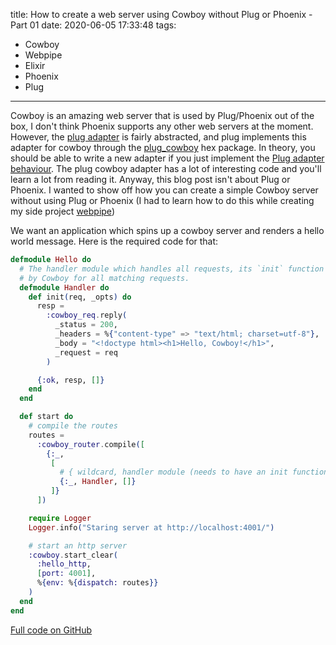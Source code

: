 title: How to create a web server using Cowboy without Plug or Phoenix - Part 01
date: 2020-06-05 17:33:48
tags:
- Cowboy
- Webpipe
- Elixir
- Phoenix
- Plug
---

Cowboy is an amazing web server that is used by Plug/Phoenix out of the box, I
don't think Phoenix supports any other web servers at the moment. However, the
[plug
adapter](https://github.com/elixir-plug/plug/blob/master/lib/plug/conn/adapter.ex)
is fairly abstracted, and plug implements this adapter for cowboy through the
[plug_cowboy](https://github.com/elixir-plug/plug_cowboy/) hex package. In
theory, you should be able to write a new adapter if you just implement the [Plug
adapter <abbr title="That's not a typo :) it comes from the british heritage of
Erlang">behaviour</abbr>](https://github.com/elixir-plug/plug/blob/master/lib/plug/conn/adapter.ex).
The plug cowboy adapter has a lot of interesting code and you'll learn a lot
from reading it. Anyway, this blog post isn't about Plug or Phoenix. I wanted to
show off how you can create a simple Cowboy server without using Plug or Phoenix
(I had to learn how to do this while creating my side project
[webpipe](https://webpipe.hyperngn.com/))

We want an application which spins up a cowboy server and renders a hello world
message. Here is the required code for that:

```elixir
defmodule Hello do
  # The handler module which handles all requests, its `init` function is called
  # by Cowboy for all matching requests.
  defmodule Handler do
    def init(req, _opts) do
      resp =
        :cowboy_req.reply(
          _status = 200,
          _headers = %{"content-type" => "text/html; charset=utf-8"},
          _body = "<!doctype html><h1>Hello, Cowboy!</h1>",
          _request = req
        )

      {:ok, resp, []}
    end
  end

  def start do
    # compile the routes
    routes =
      :cowboy_router.compile([
        {:_,
         [
           # { wildcard, handler module (needs to have an init function), options }
           {:_, Handler, []}
         ]}
      ])

    require Logger
    Logger.info("Staring server at http://localhost:4001/")

    # start an http server
    :cowboy.start_clear(
      :hello_http,
      [port: 4001],
      %{env: %{dispatch: routes}}
    )
  end
end
```

[Full code on GitHub](https://github.com/hyperngn/cowboy-examples/tree/master/hello)
